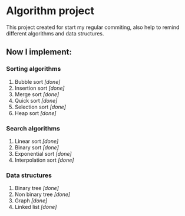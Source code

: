 # Algorithm project

This project created for start my regular commiting,
also help to remind different algorithms and data structures.

## Now I implement:
### Sorting algorithms
1. Bubble sort _\[done\]_
2. Insertion sort _\[done\]_
3. Merge sort _\[done\]_
4. Quick sort _\[done\]_
5. Selection sort _\[done\]_
6. Heap sort _\[done\]_
### Search algorithms
1. Linear sort _\[done\]_
2. Binary sort _\[done\]_
3. Exponential sort _\[done\]_
4. Interpolation sort _\[done\]_
### Data structures
1. Binary tree _\[done\]_
2. Non binary tree _\[done\]_
3. Graph _\[done\]_
4. Linked list _\[done\]_